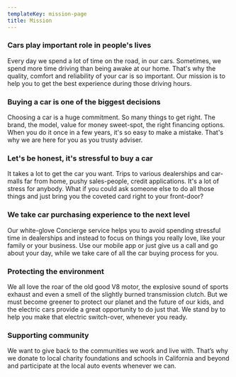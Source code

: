 ```yaml
---
templateKey: mission-page
title: Mission
---
```

### Cars play important role in people's lives

Every day we spend a lot of time on the road, in our cars. Sometimes, we spend more time driving than being awake at our home. That's why the quality, comfort and reliability of your car is so important. Our mission is to help you to get the best experience during those driving hours.

### Buying a car is one of the biggest decisions

Choosing a car is a huge commitment. So many things to get right. The brand, the model, value for money sweet-spot, the right financing options. When you do it once in a few years, it's so easy to make a mistake. That's why we are here for you as you trusty adviser.

### Let's be honest, it's stressful to buy a car

It takes a lot to get the car you want. Trips to various dealerships and car-malls far from home, pushy sales-people, credit applications. It's a lot of stress for anybody. What if you could ask someone else to do all those things and just bring you the coveted card right to your front-door?

### We take car purchasing experience to the next level

Our white-glove Concierge service helps you to avoid spending stressful time in dealerships and instead to focus on things you really love, like your family or your business. Use our mobile app or just give us a call and go about your day, while we take care of all the car buying process for you.

### Protecting the environment

We all love the roar of the old good V8 motor, the explosive sound of sports exhaust and even a smell of the slightly burned transmission clutch. But we must become greener to protect our planet and the future of our kids, and the electric cars provide a great opportunity to do just that. We stand by to help you make that electric switch-over, whenever you ready.

### Supporting community

We want to give back to the communities we work and live with. That’s why we donate to local charity foundations and schools in California and beyond and participate at the local auto events whenever we can.
